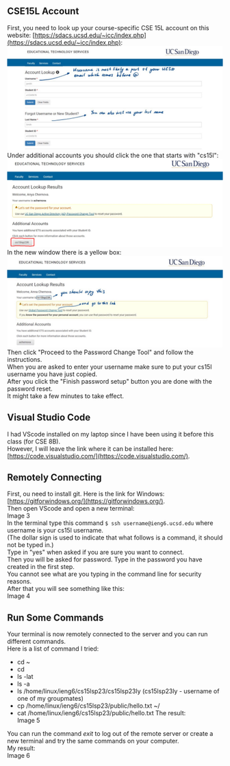 ## CSE15L Account
First, you need to look up your course-specific CSE 15L account on this website:
[https://sdacs.ucsd.edu/~icc/index.php](https://sdacs.ucsd.edu/~icc/index.php):    
![Image](image1.jpg)   
Under additional accounts you should click the one that starts with "cs15l":  
![Image](image3.jpg)   
In the new window there is a yellow box:  
![Image](image2.jpg)  
Then click "Proceed to the Password Change Tool" and follow the instructions.   
When you are asked to enter your username make sure to put your cs15l username you have just copied.  
After you click the "Finish password setup" button you are done with the password reset.  
It might take a few minutes to take effect.  

## Visual Studio Code
I had VScode installed on my laptop since I have been using it before this class (for CSE 8B).   
However, I will leave the link where it can be installed here: [https://code.visualstudio.com/](https://code.visualstudio.com/).

## Remotely Connecting
First, ou need to install git. Here is the link for Windows: [https://gitforwindows.org/](https://gitforwindows.org/).  
Then open VScode and open a new terminal:  
Image 3  
In the terminal type this command `$ ssh username@ieng6.ucsd.edu` where username is your cs15l username.  
(The dollar sign is used to indicate that what follows is a command, it should not be typed in.)  
Type in "yes" when asked if you are sure you want to connect.  
Then you will be asked for password. Type in the password you have created in the first step.   
You cannot see what are you typing in the command line for security reasons.  
After that you will see something like this:   
Image 4

## Run Some Commands
Your terminal is now remotely connected to the server and you can run different commands.  
Here is a list of command I tried:  
* cd ~
* cd
* ls -lat
* ls -a
* ls /home/linux/ieng6/cs15lsp23/cs15lsp23ly (cs15lsp23ly - username of one of my groupmates)  
* cp /home/linux/ieng6/cs15lsp23/public/hello.txt ~/
* cat /home/linux/ieng6/cs15lsp23/public/hello.txt
The result:  
Image 5  

You can run the command _exit_ to log out of the remote server or create a new terminal and try the same commands on your computer.  
My result:   
Image 6  




